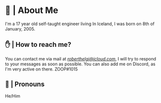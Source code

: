 # 🌟 | About Me
I'm a 17 year old self-taught engineer living In Iceland, I was born on 8th of January, 2005.
## ✋ | How to reach me?
You can contact me via mail at *roberthelgi@icloud.com*, I will try to respond to your messages as soon as possible.
You can also add me on Discord, as I'm very active on there. ZOOP#1015
## 🙉 | Pronouns
He/Him
